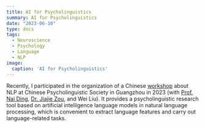 ```yaml
---
title: AI for Psycholinguistics
summary: AI for Psycholinguistics
date: "2023-06-10"
type: docs
tags:
  - Neuroscience
  - Psychology
  - Language
  - NLP
image:
  caption: 'AI for Psycholinguistics'
---
```


Recently, I participated in the organization of a Chinese [workshop](https://ai-for-psycholinguistics.readthedocs.io/zh-cn/latest/intro.html) about NLP at Chinese Psycholinguistic Society in Guangzhou in 2023 (with [Prof. Nai Ding](https://person.zju.edu.cn/dingnai), [Dr. Jiajie Zou](https://www.esi-frankfurt.de/people/jiajiezou/), and Wei Liu). It provides a psycholinguistic research tool based on artificial intelligence language models in natural language processing, which is convenient to extract language features and carry out language-related tasks.